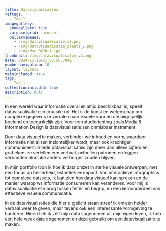 ```yaml
---
title: Datavisualisaties
reftags:
  - Tag 1
imagegallery:
  showgallery: true
  carouselgrid: carousel
  galleryImages:
    - /img/datavisualisatie_v2.png
    - /img/datavisualisatie_plaats_2.png
    - /img/dsc_8488-1.jpg
thumbnail: /img/datavisualisatie_v2.png
date: 2024-11-15T21:56:56.704Z
numbernavigation: 10
layout: layout2
mainincluded: true
tags:
  - Tag 1
collectionincluded: true
description: null
---
```

In een wereld waar informatie overal en altijd beschikbaar is, speelt datavisualisatie een cruciale rol. Het is de kunst en wetenschap om complexe gegevens te vertalen naar visuele vormen die begrijpelijk, boeiend en toegankelijk zijn. Voor een studierichting zoals Media & Information Design is datavisualisatie een onmisbaar instrument.

Door data visueel te maken, verbinden we inhoud en vorm, waardoor informatie niet alleen inzichtelijker wordt, maar ook krachtiger communiceert. Goede datavisualisaties zijn meer dan alleen cijfers en grafieken: ze vertellen een verhaal, onthullen patronen en leggen verbanden bloot die anders verborgen zouden blijven.

In mijn portfolio toon ik hoe ik data omzet in sterke visuele ontwerpen, met een focus op helderheid, esthetiek en impact. Van interactieve infographics tot complexe datasets, ik laat zien hoe data visueel kan spreken en de manier waarop we informatie consumeren kan veranderen. Voor mij is datavisualisatie een brug tussen feiten en begrip, en een kernonderdeel van effectieve visuele communicatie.

I﻿n de datavisualisaties die hier uitgelicht staan streef ik om een helder verhaal weer te geven, maar tevens ook een interessante vormgeving te hanteren. Hierin heb ik zelf mijn data opgenomen uit mijn eigen leven, ik heb een hele week data opgenomen en deze gebruikt om een datavisualisatie te maken.